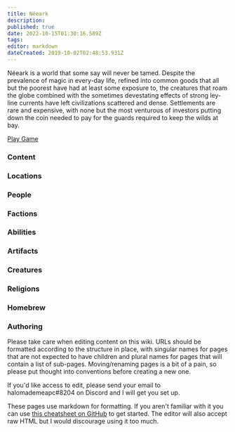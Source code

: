 ```yaml
---
title: Néeark
description: 
published: true
date: 2022-10-15T01:30:16.589Z
tags: 
editor: markdown
dateCreated: 2019-10-02T02:48:53.931Z
---
```


Néeark is a world that some say will never be tamed. Despite the prevalence of magic in every-day life, refined into common goods that all but the poorest have had at least some exposure to, the creatures that roam the globe combined with the sometimes devestating effects of strong ley-line currents have left civilizations scattered and dense. Settlements are rare and expensive, with none but the most venturous of investors putting down the coin needed to pay for the guards required to keep the wilds at bay.

[Play Game](https://app.roll20.net/campaigns/details/5094997/neeark)

### Content

[](/locations)

[](/locations)

### [](/locations)Locations

[](/people)

[](/people)

### [](/people)People

[](/factions)

[](/factions)

### [](/factions)Factions

[](/abilities)

[](/abilities)

### [](/abilities)Abilities

[](/artifacts)

[](/artifacts)

### [](/artifacts)Artifacts

[](/creatures)

[](/creatures)

### [](/creatures)Creatures

[](/religions)

[](/religions)

### [](/religions)Religions

[](/homebrew)

[](/homebrew)

### [](/homebrew)Homebrew

### Authoring

Please take care when editing content on this wiki. URLs should be formatted according to the structure in place, with singular names for pages that are not expected to have children and plural names for pages that will contain a list of sub-pages. Moving/renaming pages is a bit of a pain, so please put thought into conventions before creating a new one.

If you'd like access to edit, please send your email to halomademeapc#8204 on Discord and I will get you set up.

These pages use markdown for formatting. If you aren't familiar with it you can use [this cheatsheet on GitHub](https://github.com/adam-p/markdown-here/wiki/Markdown-Cheatsheet#html) to get started. The editor will also accept raw HTML but I would discourage using it too much.